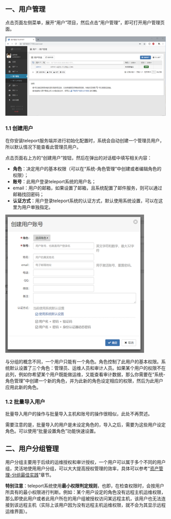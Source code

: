 ## 一、用户管理

点击页面左侧菜单，展开“用户”项目，然后点击“用户管理”，即可打开用户管理页面。

![web-users](img/web-users.png)

### 1.1 创建用户

在你安装teleport服务端并进行初始化配置时，系统会自动创建一个管理员用户，所以默认情况下能查看此管理员用户。

点击页面右上方的“创建用户”按钮，然后在弹出的对话框中填写相关内容：

- **角色**：决定用户的基本权限（可以在“系统-角色管理”中创建或者编辑角色的权限）；
- **账号**：此用户登录teleport系统的用户名；
- email：用户的邮箱，如果设置了邮箱，且系统配置了邮件服务，则可以通过邮箱找回密码；
- **认证方式**：用户登录teleport系统的认证方式，默认使用系统设置，可以在这里为用户单独指定。

![web-users-create](img/web-users-create.png)

与分组的概念不同，一个用户只能有一个角色。角色控制了此用户的基本权限。系统默认设置了三个角色：管理员、运维人员和审计人员。如果某个用户的权限不在此列，例如你希望某个用户既能做运维，又能查看审计数据，那么你需要在“系统-角色管理”中创建一个新的角色，并为此新的角色设定相应的权限，然后为此用户应用此新的角色。

### 1.2 批量导入用户

批量导入用户的操作与批量导入主机和账号的操作很相似，此处不再赘述。

需要注意的是，批量导入的用户是未设定角色的，导入之后，需要为这些用户设定角色。可以使用“批量设置角色”功能快速设置。

## 二、用户分组管理

用户分组主要用于后续的运维授权和审计授权，一个用户可以属于多个不同的用户组，灵活地使用用户分组，可以大大提高授权管理的效率，具体可以参考“[资产管理-分组最佳实践](guide_asset.md#_3)”章节。

**特别注意**：teleport系统使用**最小权限判定规则**，也即，在检查权限时，会按用户所具有的最小权限进行判断。例如：某个用户设定的角色没有远程主机运维权限，那么即使此用户或者此用户所在的用户组被授权访问某远程主机，该用户也无法连接到该远程主机（实际上该用户因为没有远程主机运维权限，就不会为其显示远程运维界面）。









